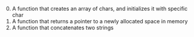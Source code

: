 0. A function that creates an array of chars, and initializes it with specific char
1. A function that returns a pointer to a newly allocated space in memory
2. A function that concatenates two strings
